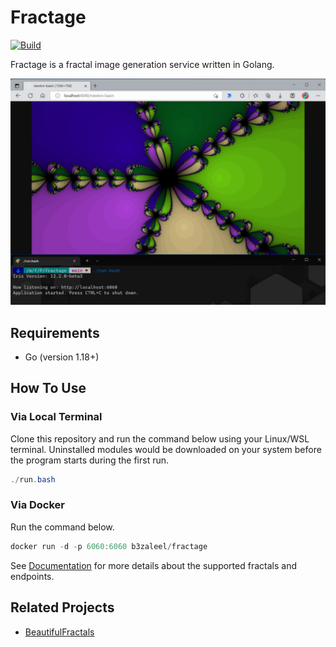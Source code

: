 # Fractage

[![Build](https://github.com/B3zaleel/fractage/actions/workflows/build.yaml/badge.svg)](https://github.com/B3zaleel/fractage/actions/workflows/build.yaml)

Fractage is a fractal image generation service written in Golang.

![Newton basin fractal generation with fractage](assets/readme-0.png)

## Requirements

+ Go (version 1.18+)

## How To Use

### Via Local Terminal

Clone this repository and run the command below using your Linux/WSL terminal. Uninstalled modules would be downloaded on your system before the program starts during the first run.

```powershell
./run.bash
```

### Via Docker

Run the command below.

``` powershell
docker run -d -p 6060:6060 b3zaleel/fractage
```

See [Documentation](DOCUMENTATION.md) for more details about the supported fractals and endpoints.

## Related Projects

+ [BeautifulFractals](https://github.com/alex-titarenko/beautifulfractals)
